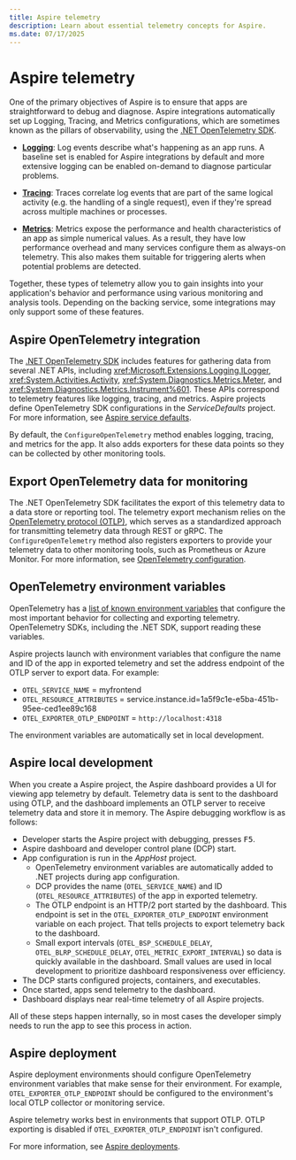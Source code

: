 ```yaml
---
title: Aspire telemetry
description: Learn about essential telemetry concepts for Aspire.
ms.date: 07/17/2025
---
```


# Aspire telemetry

One of the primary objectives of Aspire is to ensure that apps are straightforward to debug and diagnose. Aspire integrations automatically set up Logging, Tracing, and Metrics configurations, which are sometimes known as the pillars of observability, using the [.NET OpenTelemetry SDK](https://github.com/open-telemetry/opentelemetry-dotnet).

- **[Logging](/dotnet/core/diagnostics/logging-tracing)**: Log events describe what's happening as an app runs. A baseline set is enabled for Aspire integrations by default and more extensive logging can be enabled on-demand to diagnose particular problems.

- **[Tracing](/dotnet/core/diagnostics/distributed-tracing)**: Traces correlate log events that are part of the same logical activity (e.g. the handling of a single request), even if they're spread across multiple machines or processes.

- **[Metrics](/dotnet/core/diagnostics/metrics)**: Metrics expose the performance and health characteristics of an app as simple numerical values. As a result, they have low performance overhead and many services configure them as always-on telemetry. This also makes them suitable for triggering alerts when potential problems are detected.

Together, these types of telemetry allow you to gain insights into your application's behavior and performance using various monitoring and analysis tools. Depending on the backing service, some integrations may only support some of these features.

## Aspire OpenTelemetry integration

The [.NET OpenTelemetry SDK](https://github.com/open-telemetry/opentelemetry-dotnet) includes features for gathering data from several .NET APIs, including <xref:Microsoft.Extensions.Logging.ILogger>, <xref:System.Activities.Activity>, <xref:System.Diagnostics.Metrics.Meter>, and <xref:System.Diagnostics.Metrics.Instrument%601>. These APIs correspond to telemetry features like logging, tracing, and metrics. Aspire projects define OpenTelemetry SDK configurations in the _ServiceDefaults_ project. For more information, see [Aspire service defaults](service-defaults.md).

By default, the `ConfigureOpenTelemetry` method enables logging, tracing, and metrics for the app. It also adds exporters for these data points so they can be collected by other monitoring tools.

## Export OpenTelemetry data for monitoring

The .NET OpenTelemetry SDK facilitates the export of this telemetry data to a data store or reporting tool. The telemetry export mechanism relies on the [OpenTelemetry protocol (OTLP)](https://opentelemetry.io/docs/specs/otel/protocol), which serves as a standardized approach for transmitting telemetry data through REST or gRPC. The `ConfigureOpenTelemetry` method also registers exporters to provide your telemetry data to other monitoring tools, such as Prometheus or Azure Monitor. For more information, see [OpenTelemetry configuration](service-defaults.md#opentelemetry-configuration).

## OpenTelemetry environment variables

OpenTelemetry has a [list of known environment variables](https://opentelemetry.io/docs/specs/otel/configuration/sdk-environment-variables/) that configure the most important behavior for collecting and exporting telemetry. OpenTelemetry SDKs, including the .NET SDK, support reading these variables.

Aspire projects launch with environment variables that configure the name and ID of the app in exported telemetry and set the address endpoint of the OTLP server to export data. For example:

- `OTEL_SERVICE_NAME` = myfrontend
- `OTEL_RESOURCE_ATTRIBUTES` = service.instance.id=1a5f9c1e-e5ba-451b-95ee-ced1ee89c168
- `OTEL_EXPORTER_OTLP_ENDPOINT` = `http://localhost:4318`

The environment variables are automatically set in local development.

## Aspire local development

When you create a Aspire project, the Aspire dashboard provides a UI for viewing app telemetry by default. Telemetry data is sent to the dashboard using OTLP, and the dashboard implements an OTLP server to receive telemetry data and store it in memory. The Aspire debugging workflow is as follows:

- Developer starts the Aspire project with debugging, presses <kbd>F5</kbd>.
- Aspire dashboard and developer control plane (DCP) start.
- App configuration is run in the _AppHost_ project.
  - OpenTelemetry environment variables are automatically added to .NET projects during app configuration.
  - DCP provides the name (`OTEL_SERVICE_NAME`) and ID (`OTEL_RESOURCE_ATTRIBUTES`) of the app in exported telemetry.
  - The OTLP endpoint is an HTTP/2 port started by the dashboard. This endpoint is set in the `OTEL_EXPORTER_OTLP_ENDPOINT` environment variable on each project. That tells projects to export telemetry back to the dashboard.
  - Small export intervals (`OTEL_BSP_SCHEDULE_DELAY`, `OTEL_BLRP_SCHEDULE_DELAY`, `OTEL_METRIC_EXPORT_INTERVAL`) so data is quickly available in the dashboard. Small values are used in local development to prioritize dashboard responsiveness over efficiency.
- The DCP starts configured projects, containers, and executables.
- Once started, apps send telemetry to the dashboard.
- Dashboard displays near real-time telemetry of all Aspire projects.

All of these steps happen internally, so in most cases the developer simply needs to run the app to see this process in action.

## Aspire deployment

Aspire deployment environments should configure OpenTelemetry environment variables that make sense for their environment. For example, `OTEL_EXPORTER_OTLP_ENDPOINT` should be configured to the environment's local OTLP collector or monitoring service.

Aspire telemetry works best in environments that support OTLP. OTLP exporting is disabled if `OTEL_EXPORTER_OTLP_ENDPOINT` isn't configured.

For more information, see [Aspire deployments](../deployment/overview.md).
